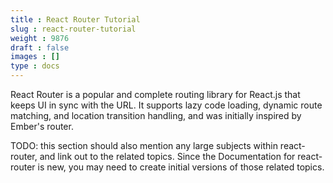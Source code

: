 ```yaml
---
title : React Router Tutorial
slug : react-router-tutorial
weight : 9876
draft : false
images : []
type : docs
---
```


React Router is a popular and complete routing library for React.js that keeps UI in sync with the URL. It supports lazy code loading, dynamic route matching, and location transition handling, and was initially inspired by Ember's router.

TODO: this section should also mention any large subjects within react-router, and link out to the related topics.  Since the Documentation for react-router is new, you may need to create initial versions of those related topics.

